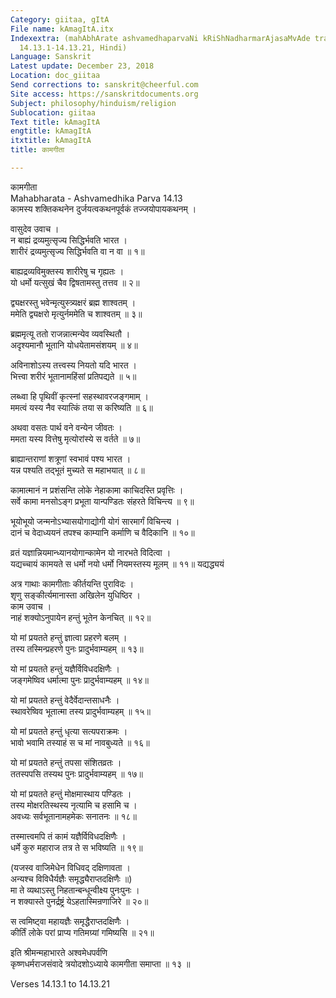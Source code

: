 ```yaml
---
Category: giitaa, gItA
File name: kAmagItA.itx
Indexextra: (mahAbhArate ashvamedhaparvaNi kRiShNadharmarAjasaMvAde trayodasho.adhya
  14.13.1-14.13.21, Hindi)
Language: Sanskrit
Latest update: December 23, 2018
Location: doc_giitaa
Send corrections to: sanskrit@cheerful.com
Site access: https://sanskritdocuments.org
Subject: philosophy/hinduism/religion
Sublocation: giitaa
Text title: kAmagItA
engtitle: kAmagItA
itxtitle: kAmagItA
title: कामगीता

---
```

  
 कामगीता   
Mahabharata - Ashvamedhika Parva 14.13   
कामस्य शक्तिकथनेन दुर्जयत्वकथनपूर्वकं तज्जयोपायकथनम् ।  
  
वासुदेव उवाच ।  
न बाह्यं द्रव्यमुत्सृज्य सिद्धिर्भवति भारत ।  
शारीरं द्रव्यमुत्सृज्य सिद्धिर्भवति वा न वा ॥ १॥  
  
बाह्यद्रव्यविमुक्तस्य शारीरेषु च गृह्यतः ।  
यो धर्मो यत्सुखं चैव द्विषतामस्तु तत्तव ॥ २॥  
  
द्व्यक्षरस्तु भवेन्मृत्युस्त्र्यक्षरं ब्रह्म शाश्वतम् ।  
ममेति द्व्यक्षरो मृत्युर्नममेति च शाश्वतम् ॥ ३॥  
  
ब्रह्ममृत्यू ततो राजन्नात्मन्येव व्यवस्थितौ ।  
अदृश्यमानौ भूतानि योधयेतामसंशयम् ॥ ४॥  
  
अविनाशोऽस्य तत्त्वस्य नियतो यदि भारत ।  
भित्त्वा शरीरं भूतानामहिंसां प्रतिपद्यते ॥ ५॥  
  
लब्ध्वा हि पृथिवीं कृत्स्नां सहस्थावरजङ्गमाम् ।  
ममत्वं यस्य नैव स्यात्किं तया स करिष्यति ॥ ६॥  
  
अथवा वसतः पार्थ वने वन्येन जीवतः ।  
ममता यस्य वित्तेषु मृत्योरांस्ये स वर्तते ॥ ७॥  
  
ब्राह्यान्तराणां शत्रूणां स्वभावं पश्य भारत ।  
यन्न पश्यति तद्भूतं मुच्यते स महाभयात् ॥ ८॥  
  
कामात्मानं न प्रशंसन्ति लोके नेहाकामा काचिदस्ति प्रवृत्तिः ।  
सर्वे कामा मनसोऽङ्ग प्रभूता यान्पण्डितः संहरते विचिन्त्य ॥ ९॥  
  
भूयोभूयो जन्मनोऽभ्यासयोगाद्योगी योगं सारमार्गं विचिन्त्य ।  
दानं च वेदाध्ययनं तपश्च काम्यानि कर्माणि च वैदिकानि ॥ १०॥  
  
व्रतं यज्ञान्नियमान्ध्यानयोगान्कामेन यो नारभते विदित्वा ।  
यद्यच्चायं कामयते स धर्मो नयो धर्मो नियमस्तस्य मूलम् ॥  ११॥ यद्यद्ध्ययं  
  
अत्र गाथाः कामगीताः कीर्तयन्ति पुराविदः ।  
शृणु सङ्कीर्त्यमानास्ता अखिलेन युधिष्ठिर ।  
काम उवाच ।  
नाहं शक्योऽनुपायेन हन्तुं भूतेन केनचित् ॥  १२॥  
  
यो मां प्रयतते हन्तुं ज्ञात्वा प्रहरणे बलम् ।  
तस्य तस्मिन्प्रहरणे पुनः प्रादुर्भवाम्यहम् ॥ १३॥  
  
यो मां प्रयतते हन्तुं यज्ञैर्विविधदक्षिणैः ।  
जङ्गमेष्विव धर्मात्मा पुनः प्रादुर्भवाम्यहम् ॥ १४॥  
  
यो मां प्रयतते हन्तुं वेदैर्वेदान्तसाधनैः ।  
स्थावरेष्विव भूतात्मा तस्य प्रादुर्भवाम्यहम् ॥ १५॥  
  
यो मां प्रयतते हन्तुं धृत्या सत्यपराक्रमः ।  
भावो भवामि तस्याहं स च मां नावबुध्यते ॥ १६॥  
  
यो मां प्रयतते हन्तुं तपसा संशितव्रतः ।  
ततस्पपसि तस्यथ पुनः प्रादुर्भवाम्यहम् ॥ १७॥  
  
यो मां प्रयतते हन्तुं मोक्षमास्थाय पण्डितः ।  
तस्य मोक्षरतिस्थस्य नृत्यामि च हसामि च ।  
अवध्यः सर्वभूतानामहमेकः सनातनः ॥  १८॥  
  
तस्मात्त्वमपि तं कामं यज्ञैर्विविधदक्षिणैः ।  
धर्मे कुरु महाराज तत्र ते स भविष्यति ॥ १९॥  
  
(यजस्व वाजिमेधेन विधिवद् दक्षिणावता ।  
अन्यश्च विविधैर्यज्ञैः समृद्ध्यैराप्तदक्षिणैः ॥)  
मा ते व्यथाऽस्तु निहतान्बन्धून्वीक्ष्य पुनःपुनः ।  
न शक्यास्ते पुनर्द्रष्ट्रं येऽहतास्मिन्रणाजिरे ॥ २०॥  
  
स त्वमिष्ट्वा महायज्ञैः समृद्धैराप्तदक्षिणैः ।  
कीर्तिं लोके परां प्राप्य गतिमग्र्यां गमिष्यसि ॥ २१॥  
  
इति श्रीमन्महाभारते अश्वमेधपर्वणि  
कृष्णधर्मराजसंवादे त्रयोदशोऽध्याये कामगीता समाप्ता ॥ १३ ॥  
  
  
Verses 14.13.1 to 14.13.21  
  
